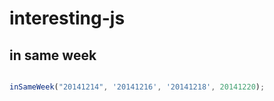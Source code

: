 interesting-js
==============
## in same week
```Javascript

inSameWeek("20141214", '20141216', '20141218', 20141220);
```
